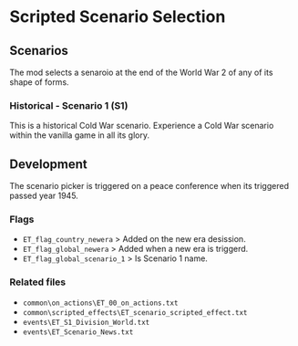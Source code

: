 # Scripted Scenario Selection

## Scenarios
The mod selects a senaroio at the end of the World War 2 of any of its shape of forms.

### Historical - Scenario 1 (S1)
This is a historical Cold War scenario. Experience a Cold War scenario within the vanilla game in all its glory.

## Development
The scenario picker is triggered on a peace conference when its triggered passed year 1945.

### Flags
- `ET_flag_country_newera` > Added on the new era desission.
- `ET_flag_global_newera` > Added when a new era is triggerd.
- `ET_flag_global_scenario_1` > Is Scenario 1 name.

### Related files
- `common\on_actions\ET_00_on_actions.txt`
- `common\scripted_effects\ET_scenario_scripted_effect.txt`
- `events\ET_S1_Division_World.txt`
- `events\ET_Scenario_News.txt`
